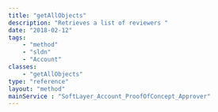 ```yaml
---
title: "getAllObjects"
description: "Retrieves a list of reviewers "
date: "2018-02-12"
tags:
    - "method"
    - "sldn"
    - "Account"
classes:
    - "getAllObjects"
type: "reference"
layout: "method"
mainService : "SoftLayer_Account_ProofOfConcept_Approver"
---
```

